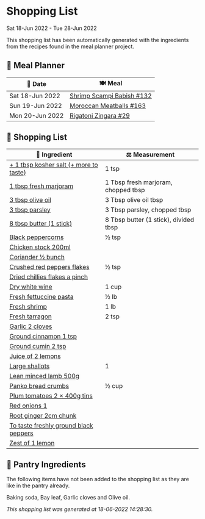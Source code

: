 # Shopping List

Sat 18-Jun 2022 - Tue 28-Jun 2022

This shopping list has been automatically generated with the ingredients from the recipes found in the meal planner project.

## 📅 Meal Planner

|📅 Date| 🍽️ Meal|
|----|----|
|Sat 18-Jun 2022|[Shrimp Scampi Babish #132](https://github.com/bryanbr23/Recipes/issues/132)|
|Sun 19-Jun 2022|[Moroccan Meatballs #163](https://github.com/bryanbr23/Recipes/issues/163)|
|Mon 20-Jun 2022|[Rigatoni Zingara  #29](https://github.com/bryanbr23/Recipes/issues/29)|

## 🛒 Shopping List

| 🍌 Ingredient| ⚖️ Measurement|
|----------|-----------|
|[+ 1 tbsp kosher salt (+ more to taste)](https://www.sainsburys.co.uk/gol-ui/SearchResults/+%201%20tbsp%20kosher%20salt%20(+%20more%20to%20taste))|1 tsp|
|[1 tbsp fresh marjoram](https://www.sainsburys.co.uk/gol-ui/SearchResults/1%20tbsp%20fresh%20marjoram)|1 Tbsp fresh marjoram, chopped tbsp|
|[3 tbsp olive oil](https://www.sainsburys.co.uk/gol-ui/SearchResults/3%20tbsp%20olive%20oil)|3 Tbsp olive oil tbsp|
|[3 tbsp parsley](https://www.sainsburys.co.uk/gol-ui/SearchResults/3%20tbsp%20parsley)|3 Tbsp parsley, chopped tbsp|
|[8 tbsp butter (1 stick)](https://www.sainsburys.co.uk/gol-ui/SearchResults/8%20tbsp%20butter%20(1%20stick))|8 Tbsp butter (1 stick), divided tbsp|
|[Black peppercorns](https://www.sainsburys.co.uk/gol-ui/SearchResults/Black%20peppercorns)|½ tsp|
|[Chicken stock 200ml](https://www.sainsburys.co.uk/gol-ui/SearchResults/Chicken%20stock%20200ml)||
|[Coriander ½ bunch](https://www.sainsburys.co.uk/gol-ui/SearchResults/Coriander%20½%20bunch)||
|[Crushed red peppers flakes](https://www.sainsburys.co.uk/gol-ui/SearchResults/Crushed%20red%20peppers%20flakes)|½ tsp|
|[Dried chillies flakes a pinch](https://www.sainsburys.co.uk/gol-ui/SearchResults/Dried%20chillies%20flakes%20a%20pinch)||
|[Dry white wine](https://www.sainsburys.co.uk/gol-ui/SearchResults/Dry%20white%20wine)|1 cup|
|[Fresh fettuccine pasta](https://www.sainsburys.co.uk/gol-ui/SearchResults/Fresh%20fettuccine%20pasta)|½ lb|
|[Fresh shrimp](https://www.sainsburys.co.uk/gol-ui/SearchResults/Fresh%20shrimp)|1 lb|
|[Fresh tarragon](https://www.sainsburys.co.uk/gol-ui/SearchResults/Fresh%20tarragon)|2 tsp|
|[Garlic 2 cloves](https://www.sainsburys.co.uk/gol-ui/SearchResults/Garlic%202%20cloves)||
|[Ground cinnamon 1 tsp](https://www.sainsburys.co.uk/gol-ui/SearchResults/Ground%20cinnamon%201%20tsp)||
|[Ground cumin 2 tsp](https://www.sainsburys.co.uk/gol-ui/SearchResults/Ground%20cumin%202%20tsp)||
|[Juice  of 2 lemons](https://www.sainsburys.co.uk/gol-ui/SearchResults/Juice%20%20of%202%20lemons)||
|[Large shallots](https://www.sainsburys.co.uk/gol-ui/SearchResults/Large%20shallots)|1|
|[Lean minced lamb 500g](https://www.sainsburys.co.uk/gol-ui/SearchResults/Lean%20minced%20lamb%20500g)||
|[Panko bread crumbs](https://www.sainsburys.co.uk/gol-ui/SearchResults/Panko%20bread%20crumbs)|½ cup|
|[Plum tomatoes 2 × 400g tins](https://www.sainsburys.co.uk/gol-ui/SearchResults/Plum%20tomatoes%202%20×%20400g%20tins)||
|[Red onions 1](https://www.sainsburys.co.uk/gol-ui/SearchResults/Red%20onions%201)||
|[Root ginger 2cm chunk](https://www.sainsburys.co.uk/gol-ui/SearchResults/Root%20ginger%202cm%20chunk)||
|[To taste freshly ground black peppers](https://www.sainsburys.co.uk/gol-ui/SearchResults/To%20taste%20freshly%20ground%20black%20peppers)||
|[Zest of 1 lemon](https://www.sainsburys.co.uk/gol-ui/SearchResults/Zest%20of%201%20lemon)||

## 🏪 Pantry Ingredients

The following items have not been added to the shopping list as they are like in the pantry already.

Baking soda, Bay leaf, Garlic cloves and Olive oil.


_This shopping list was generated at 18-06-2022 14:28:30._